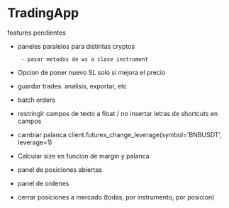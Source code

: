 # TradingApp

features pendientes

 - paneles paralelos para distintas cryptos
        
        - pasar metodos de ws a clase instrument


 - Opcion de poner nuevo SL solo si mejora el precio

 - guardar trades. analisis, exportar, etc

 - batch orders

 - restringir campos de texto a float / no insertar letras de shortcuts en campos

 - cambiar palanca
    client.futures_change_leverage(symbol='BNBUSDT', leverage=1) 
    
 - Calcular size en funcion de margin y palanca

 - panel de posiciones abiertas

 - panel de ordenes

 - cerrar posiciones a mercado (todas, por instrumento, por posicion)